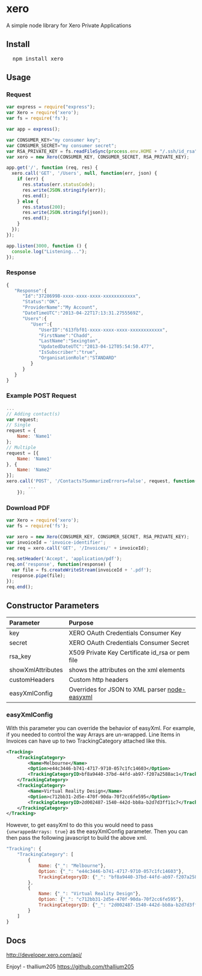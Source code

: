 # xero
 A simple node library for Xero Private Applications

## Install
<pre>
  npm install xero
</pre>
## Usage
### Request
```javascript
var express = require("express");
var Xero = require('xero');
var fs = require('fs');

var app = express();

var CONSUMER_KEY="my consumer key";
var CONSUMER_SECRET="my consumer secret";
var RSA_PRIVATE_KEY = fs.readFileSync(process.env.HOME + "/.ssh/id_rsa");
var xero = new Xero(CONSUMER_KEY, CONSUMER_SECRET, RSA_PRIVATE_KEY);

app.get('/', function (req, res) {
  xero.call('GET', '/Users', null, function(err, json) {
    if (err) {
      res.status(err.statusCode);
      res.write(JSON.stringify(err));
      res.end();
    } else {
      res.status(200);
      res.write(JSON.stringify(json));
      res.end();
    }
  });
});

app.listen(3000, function () {
  console.log("Listening...");
});
```
### Response
```javascript
{
   "Response":{
      "Id":"37286998-xxxx-xxxx-xxxx-xxxxxxxxxxxx",
      "Status":"OK",
      "ProviderName":"My Account",
      "DateTimeUTC":"2013-04-22T17:13:31.2755569Z",
      "Users":{
         "User":{
            "UserID":"613fbf01-xxxx-xxxx-xxxx-xxxxxxxxxxxx",
            "FirstName":"Chadd",
            "LastName":"Sexington",
            "UpdatedDateUTC":"2013-04-12T05:54:50.477",
            "IsSubscriber":"true",
            "OrganisationRole":"STANDARD"
         }
      }
   }
}
```
### Example POST Request
```javascript
...
// Adding contact(s)
var request;
// Single
request = {
    Name: 'Name1'
};
// Multiple
request = [{
    Name: 'Name1'
}, {
    Name: 'Name2'
}];
xero.call('POST', '/Contacts?SummarizeErrors=false', request, function(err, json) {
        ...
    });
```

### Download PDF
```javascript
var Xero = require('xero');
var fs = require('fs');

var xero = new Xero(CONSUMER_KEY, CONSUMER_SECRET, RSA_PRIVATE_KEY);
var invoiceId = 'invoice-identifier';
var req = xero.call('GET', '/Invoices/' + invoiceId);

req.setHeader('Accept', 'application/pdf');
req.on('response', function(response) {
  var file = fs.createWriteStream(invoiceId + '.pdf');
  response.pipe(file);
});
req.end();
```
## Constructor Parameters

| Parameter         | Purpose |
|:----------------- |:------- |
| key               | XERO OAuth Credentials Consumer Key  |
| secret            | XERO OAuth Credentials Consumer Secret |
| rsa_key           | X509 Private Key Certificate id_rsa or pem file |
| showXmlAttributes | shows the attributes on the xml elements |
| customHeaders     | Custom http headers |
| easyXmlConfig     | Overrides for JSON to XML parser [node-easyxml](https://github.com/tlhunter/node-easyxml) |
 
### easyXmlConfig

With this parameter you can override the behavior of easyXml. For example, if you needed to control the way Arrays are un-wrapped. Line Items in Invoices can have up to two TrackingCategory attached like this.

```xml
<Tracking>
    <TrackingCategory>
        <Name>Melbourne</Name>
        <Option>e44c3446-b741-4717-9710-057c1fc14603</Option>
        <TrackingCategoryID>bf8a9440-37bd-44fd-ab97-f207a2588ac1</TrackingCategoryID>
    </TrackingCategory>
    <TrackingCategory>
        <Name>Virtual Reality Design</Name>
        <Option>c712bb31-2d5e-470f-90da-70f2cc6fe595</Option>
        <TrackingCategoryID>2d002487-1540-442d-bb8a-b2d7d3ff11c7</TrackingCategoryID>
    </TrackingCategory>
</Tracking>
```
However, to get easyXml to do this you would need to pass ```{unwrappedArrays: true}``` as the easyXmlConfig parameter. Then you can then pass the following javascript to build the above xml.

```javascript
"Tracking": {
    "TrackingCategory": [
        {
            Name: {"_": "Melbourne"},
            Option: {"_": "e44c3446-b741-4717-9710-057c1fc14603"},
            TrackingCategoryID: {"_": "bf8a9440-37bd-44fd-ab97-f207a2588ac1"}
        },
        {
            Name: {"_": "Virtual Reality Design"},
            Option: {"_": "c712bb31-2d5e-470f-90da-70f2cc6fe595"},
            TrackingCategoryID: {"_": "2d002487-1540-442d-bb8a-b2d7d3ff11c7"}
        }
    ]
}
```

## Docs
http://developer.xero.com/api/

Enjoy! - thallium205 <https://github.com/thallium205>